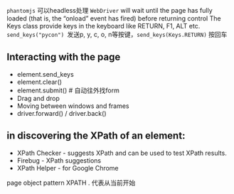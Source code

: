 `phantomjs` 可以headless处理
`WebDriver` will wait until the page has fully loaded (that is, the “onload” event has fired) before returning control
The Keys class provide keys in the keyboard like RETURN, F1, ALT etc.
    `send_keys("pycon") `发送p, y, c, o, n等按键，`send_keys(Keys.RETURN)` 按回车
## Interacting with the page
- element.send_keys
- element.clear()
- element.submit() # 自动往外找form
- Drag and drop
- Moving between windows and frames
- driver.forward() / driver.back()
## in discovering the XPath of an element:
- XPath Checker - suggests XPath and can be used to test XPath results.
- Firebug - XPath suggestions
- XPath Helper - for Google Chrome

page object pattern
XPATH
    . 代表从当前开始